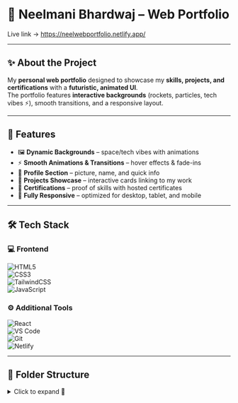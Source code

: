 # 🌌 Neelmani Bhardwaj – Web Portfolio  

Live link -> https://neelwebportfolio.netlify.app/ 
 

---

## ✨ About the Project
My **personal web portfolio** designed to showcase my **skills, projects, and certifications** with a **futuristic, animated UI**.  
The portfolio features **interactive backgrounds** (rockets, particles, tech vibes ⚡), smooth transitions, and a responsive layout.  

---

## 🎨 Features
- 🖼️ **Dynamic Backgrounds** – space/tech vibes with animations  
- ⚡ **Smooth Animations & Transitions** – hover effects & fade-ins  
- 👤 **Profile Section** – picture, name, and quick info  
- 💼 **Projects Showcase** – interactive cards linking to my work  
- 📜 **Certifications** – proof of skills with hosted certificates  
- 📱 **Fully Responsive** – optimized for desktop, tablet, and mobile  

---

## 🛠️ Tech Stack

### 💻 Frontend
![HTML5](https://img.shields.io/badge/HTML5-E34F26?style=for-the-badge&logo=html5&logoColor=white)  
![CSS3](https://img.shields.io/badge/CSS3-1572B6?style=for-the-badge&logo=css3&logoColor=white)  
![TailwindCSS](https://img.shields.io/badge/TailwindCSS-38B2AC?style=for-the-badge&logo=tailwind-css&logoColor=white)  
![JavaScript](https://img.shields.io/badge/JavaScript-F7DF1E?style=for-the-badge&logo=javascript&logoColor=black)  

### ⚙️ Additional Tools
![React](https://img.shields.io/badge/React-61DBFB?style=for-the-badge&logo=react&logoColor=black)  
![VS Code](https://img.shields.io/badge/VSCode-0078d7?style=for-the-badge&logo=visual-studio-code&logoColor=white)  
![Git](https://img.shields.io/badge/Git-F05033?style=for-the-badge&logo=git&logoColor=white)  
![Netlify](https://img.shields.io/badge/Netlify-00C7B7?style=for-the-badge&logo=netlify&logoColor=white)  

---

## 📂 Folder Structure
<details>
<summary>Click to expand 📁</summary>


